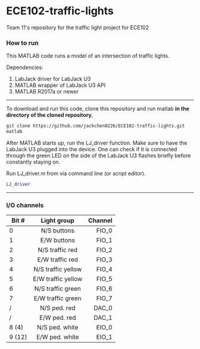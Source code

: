 # ECE102-traffic-lights
Team 11's repository for the traffic light project for ECE102

### How to run
This MATLAB code runs a model of an intersection of traffic lights.

Dependencies:

1. LabJack driver for LabJack U3
1. MATLAB wrapper of LabJack U3 API
1. MATLAB R2017a or newer

___
To download and run this code, clone this repository and run matlab **in the directory of the cloned repository.**

```bash
git clone https://github.com/jackchen0226/ECE102-traffic-lights.git
matlab
```

After MATLAB starts up, run the LJ_driver function. Make sure to have the LabJack U3 plugged into the device. One can check if it is connected through the green LED on the side of the LabJack U3 flashes briefly before constantly staying on.

Run LJ_driver.m from via command line (or script editor).

```matlab
LJ_driver
```
___

### I/O channels

| Bit #  | Light group        | Channel |
| ------ |:------------------:| -------:|
| 0      | N/S buttons        |  FIO_0  |
| 1      | E/W buttons        |  FIO_1  |
| 2      | N/S traffic red    |  FIO_2  |
| 3      | E/W traffic red    |  FIO_3  |
| 4      | N/S traffic yellow |  FIO_4  |
| 5      | E/W traffic yellow |  FIO_5  |
| 6      | N/S traffic green  |  FIO_6  |
| 7      | E/W traffic green  |  FIO_7  |
| /      | N/S ped. red       |  DAC_0  |
| /      | E/W ped. red	      |  DAC_1  |
| 8  (4) | N/S ped. white     |  EIO_0  |
| 9  (12)| E/W ped. white     |  EIO_1  |
